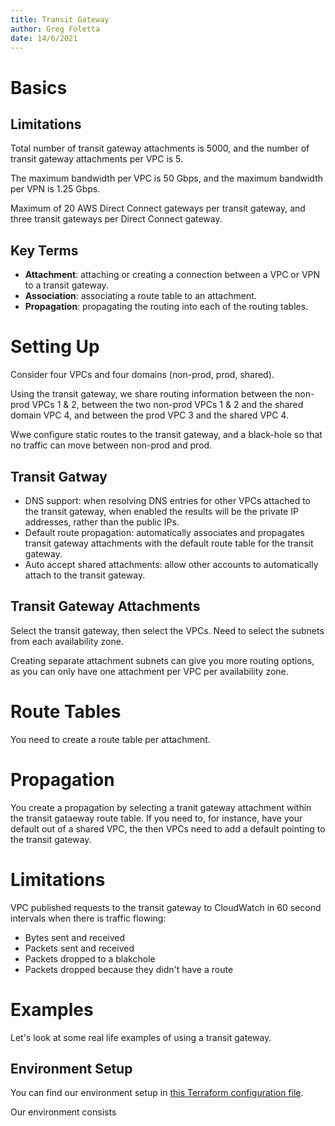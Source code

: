 ```yaml
---
title: Transit Gateway
author: Greg Foletta
date: 14/6/2021
---
```


# Basics

## Limitations

Total number of transit gateway attachments is 5000, and the number of transit gateway attachments per VPC is 5.

The maximum bandwidth per VPC is 50 Gbps, and the maximum bandwidth per VPN is 1.25 Gbps.

Maximum of 20 AWS Direct Connect gateways per transit gateway, and three transit gateways per Direct Connect gateway.

## Key Terms

- **Attachment**: attaching or creating a connection between a VPC or VPN to a transit gateway.
- **Association**: associating a route table to an attachment. 
- **Propagation**: propagating the routing into each of the routing tables.

# Setting Up

Consider four VPCs and four domains (non-prod, prod, shared).

Using the transit gateway, we share routing information between the non-prod VPCs 1 & 2, between the two non-prod VPCs 1 & 2 and the shared domain VPC 4, and between the prod VPC 3 and the shared VPC 4. 

Wwe configure static routes to the transit gateway, and a black-hole so that no traffic can move between non-prod and prod.

## Transit Gatway

- DNS support: when resolving DNS entries for other VPCs attached to the transit gateway, when enabled the results will be the private IP addresses, rather than the public IPs.
- Default route propagation: automatically associates and propagates transit gateway attachments with the default route table for the transit gateway.
- Auto accept shared attachments: allow other accounts to automatically attach to the transit gateway.

## Transit Gateway Attachments

Select the transit gateway, then select the VPCs. Need to select the subnets from each availability zone.

Creating separate attachment subnets can give you more routing options, as you can only have one attachment per VPC per availability zone.

# Route Tables

You need to create a route table per attachment.

# Propagation

You create a propagation by selecting a tranit gateway attachment within the transit gataeway route table. If you need to, for instance, have your default out of a shared VPC, the then VPCs need to add a default pointing to the transit gateway. 

# Limitations

VPC published requests to the transit gateway to CloudWatch in 60 second intervals when there is traffic flowing:

- Bytes sent and received
- Packets sent and received
- Packets dropped to a blakchole
- Packets dropped because they didn't have a route

# Examples

Let's look at some real life examples of using a transit gateway.

## Environment Setup

You can find our environment setup in [this Terraform configuration file](transit_gateway.tf).

Our environment consists 


